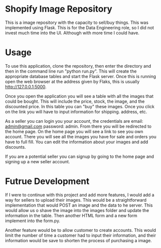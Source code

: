 # Shopify Image Repository
This is a image repository with the capacity to sell/buy things. 
This was implemented using Flask. This is for the Data Engineering role, so I did not invest much time into the UI. Although with more time I could have. 

# Usage
To use this application, clone the repository, then enter the directory and then in the command line run "python run.py". This will create the appropriate database tables and start the Flask server. Once this is running open the web browser at the address given by Flaks, this is usually http://127.0.0.1:5000. 

Once you open the application you will see a table with all the images that could be bought. This will include the price, stock, the image, and the discounted price. In this table you can "buy" these images. Once you click on the link you will have to input information for shipping. address, etc. 

As a seller you can login you your account, the credentials are email: admin@gmail.com password: admin. From there you will be redirected to the home page. On the home page you will see a link to see you own account. There you will see all the images you have for sale and orders you have to full fill. You can edit the information about your images and add discounts. 

If you are a potential seller you can signup by going to the home page and signing up a new seller account.

# Futrue Development
If I were to continue with this project and add more features, I would add a way for sellers to upload their images. This would be a straightforward implementation that would POST an image and the data to he server. This would allow us o shave the image into the images folder and update the information in the table. Then another HTML form and a new form implement into the form.py. 

Another feature would be to allow customer to create accounts. This would limit the number of time a customer had to input their information, and their information would be save to shorten the process of purchasing a image.



